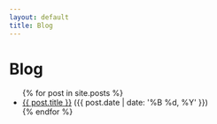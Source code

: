 ```yaml
---
layout: default
title: Blog
---
```


# Blog

<ul>
  {% for post in site.posts %}
    <li>
      <a href="{{ site.baseurl }}{{ post.url }}">{{ post.title }}</a>
      ({{ post.date | date: '%B %d, %Y' }})
    </li>
  {% endfor %}
</ul>
